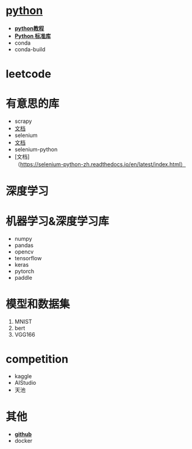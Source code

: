 # [python](python)  
- **[python教程](https://docs.python.org/zh-cn/3/tutorial/index.html)** 
- **[Python 标准库](https://docs.python.org/zh-cn/3/library/index.html)**
- conda
- conda-build
# leetcode


# 有意思的库 
 - scrapy
 -  [文档](https://docs.scrapy.org/en/latest/)
 - selenium
 - [文档](https://www.selenium.dev/documentation/en/)
 - selenium-python
  - [文档]（https://selenium-python-zh.readthedocs.io/en/latest/index.html）

# 深度学习


# 机器学习&深度学习库
- numpy
- pandas
- opencv
- tensorflow
- keras
- pytorch
- paddle


# 模型和数据集
1. MNIST
2. bert
3. VGG166


# competition
- kaggle
- AIStudio
- 天池

# 其他
- **[github](https://git-scm.com/book/zh/v2)**
- docker

